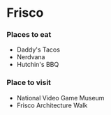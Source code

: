 # Frisco

### Places to eat
- Daddy's Tacos
- Nerdvana
- Hutchin's BBQ

### Place to visit
- National Video Game Museum
- Frisco Architecture Walk
